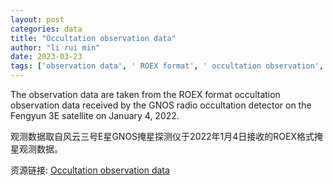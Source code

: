 ```yaml
---
layout: post
categories: data
title: "Occultation observation data"
author: "li rui min"
date: 2023-03-23
tags: ['observation data', ' ROEX format', ' occultation observation', ' GNOS', ' radio occultation detector', ' Fengyun 3E satellite', ' January 4', ' 2022']
---
```


The observation data are taken from the ROEX format occultation observation data received by the GNOS radio occultation detector on the Fengyun 3E satellite on January 4, 2022.

观测数据取自风云三号E星GNOS掩星探测仪于2022年1月4日接收的ROEX格式掩星观测数据。

资源链接: [Occultation observation data](https://doi.org/10.57760/sciencedb.space.00555)
